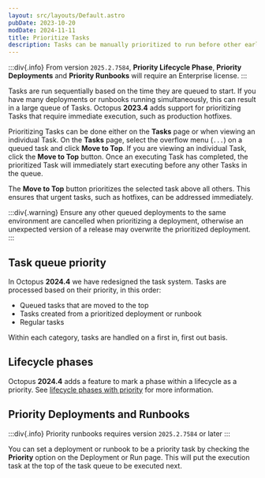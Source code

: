 ```yaml
---
layout: src/layouts/Default.astro
pubDate: 2023-10-20
modDate: 2024-11-11
title: Prioritize Tasks
description: Tasks can be manually prioritized to run before other earlier queued tasks.
---
```


:::div{.info}
From version `2025.2.7584`, **Priority Lifecycle Phase**, **Priority Deployments** and **Priority Runbooks** will require an Enterprise license.
:::

Tasks are run sequentially based on the time they are queued to start. If you have many deployments or runbooks running simultaneously, this can result in a large queue of Tasks. Octopus **2023.4** adds support for prioritizing Tasks that require immediate execution, such as production hotfixes.

Prioritizing Tasks can be done either on the **Tasks** page or when viewing an individual Task. On the **Tasks** page, select the overflow menu (`...`) on a queued task and click **Move to Top**. If you are viewing an individual Task, click the **Move to Top** button. Once an executing Task has completed, the prioritized Task will immediately start executing before any other Tasks in the queue.

The **Move to Top** button prioritizes the selected task above all others. This ensures that urgent tasks, such as hotfixes, can be addressed immediately.

:::div{.warning}
Ensure any other queued deployments to the same environment are cancelled when prioritizing a deployment, otherwise an unexpected version of a release may overwrite the prioritized deployment.
:::

## Task queue priority

In Octopus **2024.4** we have redesigned the task system. Tasks are processed based on their priority, in this order:

- Queued tasks that are moved to the top
- Tasks created from a prioritized deployment or runbook
- Regular tasks

Within each category, tasks are handled on a first in, first out basis.

## Lifecycle phases

Octopus **2024.4** adds a feature to mark a phase within a lifecycle as a priority. See [lifecycle phases with priority](/docs/releases/lifecycles#phases-with-priority) for more information.

## Priority Deployments and Runbooks

:::div{.info}
Priority runbooks requires version `2025.2.7584` or later
:::

You can set a deployment or runbook to be a priority task by checking the **Priority** option on the Deployment or Run page. This will put the execution task at the top of the task queue to be executed next.
